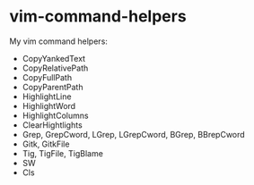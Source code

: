 # vim-command-helpers
My vim command helpers:

* CopyYankedText
* CopyRelativePath
* CopyFullPath
* CopyParentPath
* HighlightLine
* HighlightWord
* HighlightColumns
* ClearHightlights
* Grep, GrepCword, LGrep, LGrepCword, BGrep, BBrepCword
* Gitk, GitkFile
* Tig, TigFile, TigBlame
* SW
* Cls
